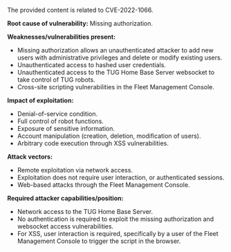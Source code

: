 The provided content is related to CVE-2022-1066.

**Root cause of vulnerability:** Missing authorization.

**Weaknesses/vulnerabilities present:**
- Missing authorization allows an unauthenticated attacker to add new users with administrative privileges and delete or modify existing users.
- Unauthenticated access to hashed user credentials.
- Unauthenticated access to the TUG Home Base Server websocket to take control of TUG robots.
- Cross-site scripting vulnerabilities in the Fleet Management Console.

**Impact of exploitation:**
- Denial-of-service condition.
- Full control of robot functions.
- Exposure of sensitive information.
- Account manipulation (creation, deletion, modification of users).
- Arbitrary code execution through XSS vulnerabilities.

**Attack vectors:**
- Remote exploitation via network access.
- Exploitation does not require user interaction, or authenticated sessions.
- Web-based attacks through the Fleet Management Console.

**Required attacker capabilities/position:**
- Network access to the TUG Home Base Server.
- No authentication is required to exploit the missing authorization and websocket access vulnerabilities.
- For XSS, user interaction is required, specifically by a user of the Fleet Management Console to trigger the script in the browser.